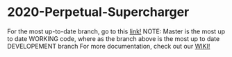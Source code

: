 # 2020-Perpetual-Supercharger

For the most up-to-date branch, go to this [link!](https://github.com/Team2337/2020-Perpetual-Supercharger/tree/May-The-Fourth-be-With-You)
NOTE: Master is the most up to date WORKING code, where as the branch above is the most up to date DEVELOPEMENT branch
For more documentation, check out our [WIKI!](https://github.com/Team2337/2020-Perpetual-Supercharger/wiki)
